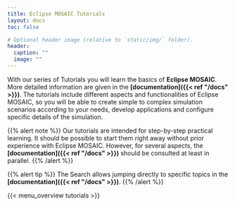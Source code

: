 ```yaml
---
title: Eclipse MOSAIC Tutorials
layout: docs
toc: false

# Optional header image (relative to `static/img/` folder).
header:
  caption: ""
  image: ""
---
```


With our series of Tutorials you will learn the basics of **Eclipse MOSAIC**. More detailed information are given in the
**[documentation]({{< ref "/docs" >}})**. The tutorials include different aspects and functionalities of Eclipse MOSAIC,
so you will be able to create simple to complex simulation scenarios according to your needs, develop applications and
configure specific details of the simulation.

{{% alert note %}}
Our tutorials are intended for step-by-step practical learning. It should be possible to start them right away without
prior experience with Eclipse MOSAIC. However, for several aspects, the **[documentation]({{< ref "/docs" >}})** should
be consulted at least in parallel.
{{% /alert %}}

{{% alert tip %}}
The Search allows jumping directly to specific topics in the **[documentation]({{< ref "/docs" >}})**.
{{% /alert %}}

{{< menu_overview tutorials >}}
